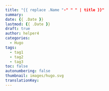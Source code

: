 ```yaml
---
title: "{{ replace .Name "-" " " | title }}"
summary: 
date: {{ .Date }}
lastmod: {{ .Date }}
draft: true
author: helper4
categories: 
  - Hugo
tags:
  - tag1
  - tag2
  - tag3
toc: false
autonumbering: false 
thumbnail: images/hugo.svg
translationKey:
---
```


